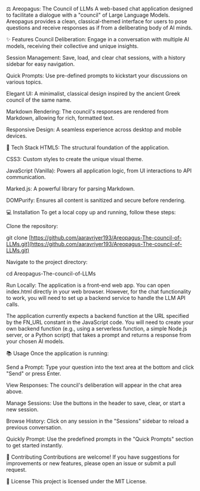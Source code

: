 ⚖️ Areopagus: The Council of LLMs
A web-based chat application designed to facilitate a dialogue with a "council" of Large Language Models. Areopagus provides a clean, classical-themed interface for users to pose questions and receive responses as if from a deliberating body of AI minds.

✨ Features
Council Deliberation: Engage in a conversation with multiple AI models, receiving their collective and unique insights.

Session Management: Save, load, and clear chat sessions, with a history sidebar for easy navigation.

Quick Prompts: Use pre-defined prompts to kickstart your discussions on various topics.

Elegant UI: A minimalist, classical design inspired by the ancient Greek council of the same name.

Markdown Rendering: The council's responses are rendered from Markdown, allowing for rich, formatted text.

Responsive Design: A seamless experience across desktop and mobile devices.

🚀 Tech Stack
HTML5: The structural foundation of the application.

CSS3: Custom styles to create the unique visual theme.

JavaScript (Vanilla): Powers all application logic, from UI interactions to API communication.

Marked.js: A powerful library for parsing Markdown.

DOMPurify: Ensures all content is sanitized and secure before rendering.

💻 Installation
To get a local copy up and running, follow these steps:

Clone the repository:

git clone [https://github.com/aaravriyer193/Areopagus-The-council-of-LLMs.git](https://github.com/aaravriyer193/Areopagus-The-council-of-LLMs.git)

Navigate to the project directory:

cd Areopagus-The-council-of-LLMs

Run Locally:
The application is a front-end web app. You can open index.html directly in your web browser. However, for the chat functionality to work, you will need to set up a backend service to handle the LLM API calls.

The application currently expects a backend function at the URL specified by the FN_URL constant in the JavaScript code. You will need to create your own backend function (e.g., using a serverless function, a simple Node.js server, or a Python script) that takes a prompt and returns a response from your chosen AI models.

📚 Usage
Once the application is running:

Send a Prompt: Type your question into the text area at the bottom and click "Send" or press Enter.

View Responses: The council's deliberation will appear in the chat area above.

Manage Sessions: Use the buttons in the header to save, clear, or start a new session.

Browse History: Click on any session in the "Sessions" sidebar to reload a previous conversation.

Quickly Prompt: Use the predefined prompts in the "Quick Prompts" section to get started instantly.

🤝 Contributing
Contributions are welcome! If you have suggestions for improvements or new features, please open an issue or submit a pull request.

📄 License
This project is licensed under the MIT License.
